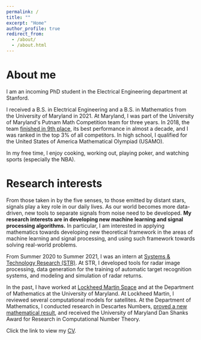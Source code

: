 ```yaml
---
permalink: /
title: ""
excerpt: "Home"
author_profile: true
redirect_from:
  - /about/
  - /about.html
---
```

About me
=====

I am an incoming PhD student in the Electrical Engineering department at Stanford.

I received a B.S. in Electrical Engineering and a B.S. in Mathematics from the University of Maryland in 2021. At Maryland, I was part of the University of Maryland's Putnam Math Competition team for three years. In 2018, the team [finished in 9th place](https://cmns.umd.edu/news-events/features/4388), its best performance in almost a decade, and I was ranked in the top 3% of all competitors. In high school, I qualified for the United States of America Mathematical Olympiad (USAMO).

In my free time, I enjoy cooking, working out, playing poker, and watching sports (especially the NBA).

Research interests
=====

From those taken in by the five senses, to those emitted by distant stars, signals play a key role in our daily lives. As our world becomes more data-driven, new tools to separate signals from noise need to be developed. **My research interests are in developing new machine learning and signal processing algorithms.** In particular, I am interested in applying mathematics towards developing new theoretical framework in the areas of machine learning and signal processing, and using such framework towards solving real-world problems.

From Summer 2020 to Summer 2021, I was an intern at [Systems & Technology Research (STR)](https://str.us). At STR, I developed tools for radar image processing, data generation for the training of automatic target recognition systems, and modeling and simulation of radar returns.

In the past, I have worked at [Lockheed Martin Space](https://www.lockheedmartin.com/en-us/capabilities/space.html) and at the Department of Mathematics at the University of Maryland. At Lockheed Martin, I reviewed several computational models for satellites. At the Department of Mathematics, I conducted research in Descartes Numbers, [proved a new mathematical result](https://pratikrathore8.github.io/publication/2018-08-29-descartes-numbers), and received the University of Maryland Dan Shanks Award for Research in Computational Number Theory.

Click the link to view my [CV](https://pratikrathore8.github.io/files/cv.pdf).
